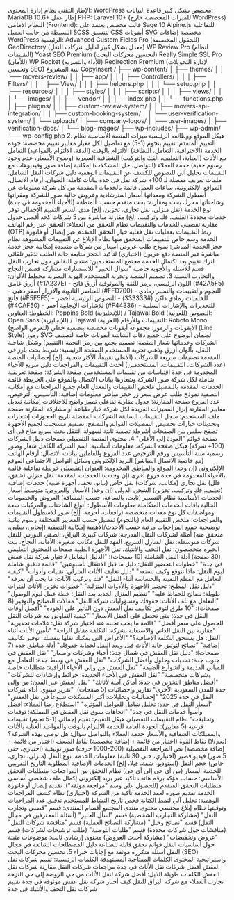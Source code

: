 
الإطار التقني
نظام إدارة المحتوى: WordPress مخصص بشكل كبير
قاعدة البيانات: MariaDB 10.6+
إطار عمل PHP: Laravel 10+ (للميزات المخصصة خارج WordPress)
النظام الأمامي (Frontend):
قالب مخصص يعتمد على Sage 10
Alpine.js للتفاعلية البسيطة من جانب العميل
SCSS لتنسيق CSS
أيقونات SVG مخصصة
إضافات WordPress الرئيسية:
Advanced Custom Fields Pro (للحقول المخصصة)
GeoDirectory (معدل بشكل كبير لدليل شركات النقل)
WP Review Pro (لنظام التقييمات)
Yoast SEO Premium (لتحسين محركات البحث)
Really Simple SSL Pro (للأمان)
WP Rocket (للأداء والتسريع)
Redirection Premium (لإدارة التحويلات وتحسين SEO)
بنية المشروع
CopyInsert
/
├── wp-content/
│   ├── themes/
│   │   └── movers-review/
│   │       ├── app/
│   │       │   ├── Controllers/
│   │       │   ├── Filters/
│   │       │   ├── View/
│   │       │   ├── helpers.php
│   │       │   └── setup.php
│   │       ├── resources/
│   │       │   ├── styles/
│   │       │   ├── scripts/
│   │       │   ├── views/
│   │       │   └── images/
│   │       ├── vendor/
│   │       ├── index.php
│   │       └── functions.php
│   ├── plugins/
│   │   ├── custom-review-system/
│   │   ├── movers-api-integration/
│   │   ├── custom-booking-system/
│   │   └── user-verification-system/
│   └── uploads/
│       ├── company-logos/
│       ├── user-images/
│       ├── verification-docs/
│       └── blog-images/
├── wp-includes/
├── wp-admin/
└── wp-config.php
2. هيكل الموقع ووظائفه الرئيسية
ميزات المنصة الأساسية
نظام التقييم المتقدم:
تقييم بنجوم (1-5) مع تفاصيل لكل معيار
معايير تقييم مخصصة:
جودة الخدمة (الاحترافية، التعامل، النظافة)
الالتزام بالوقت (الدقة، الالتزام بالمواعيد)
التعامل مع الأثاث (العناية، التغليف، الفك والتركيب)
الشفافية السعرية (وضوح الأسعار، عدم وجود رسوم خفية)
خدمة العملاء (التواصل، حل المشكلات)
إمكانية إضافة صور وفيديوهات مع التقييمات
تحليل آلي للنصوص للكشف عن التقييمات الوهمية
دليل شركات النقل الشامل:
ملفات تعريف مفصلة لـ 100+ شركة نقل في جدة
بيانات كاملة: العنوان، أرقام الاتصال، المواقع الإلكترونية، ساعات العمل
قائمة بالخدمات المقدمة من كل شركة
معلومات عن أسطول الشركة ومعداتها
أسعار استرشادية وعروض حالية
صور للشركة ومقراتها وشاحناتها
محرك بحث ومقارنة:
بحث متقدم حسب:
المنطقة (الأحياء المخدومة في جدة)
نوع الخدمة (نقل منزلي، نقل تجاري، تخزين، إلخ)
مدى السعر
التقييم الإجمالي
توفر خدمات محددة (تغليف، فك وتركيب، إلخ)
مقارنة مباشرة بين 5 شركات كحد أقصى
جدول مقارنة تفصيلي للخدمات والتقييمات
نظام التحقق من العملاء:
التحقق عبر رقم الهاتف (OTP)
ربط التقييمات بعمليات نقل فعلية
خيار التحقق المتقدم عبر إيصال أو فاتورة الخدمة
وسم خاص للتقييمات المتحقق منها
نظام الإبلاغ عن التقييمات المشبوهة
نظام حجز الخدمة المباشر:
نموذج طلب عروض أسعار من شركات متعددة
إمكانية حجز خدمة مباشرة عبر المنصة
دفع عربون (اختياري) لتأكيد الحجز
متابعة حالة الطلب
تذكير تلقائي لترك تقييم بعد اكتمال الخدمة
مجتمع المستخدمين:
منتدى للنقاش حول تجارب النقل
قسم للأسئلة والأجوبة
خاصية "سؤال الخبير" للاستشارات
مشاركة قصص النجاح والتجارب السيئة
3. تصميم المنصة وتجربة المستخدم
الهوية البصرية
مخطط الألوان:
أزرق غامق (#1A237E) - اللون الرئيسي، يرمز للثقة والموثوقية
أزرق فاتح (#42A5F5) - للعناصر الثانوية والأزرار
أصفر ذهبي (#FFD700) - للنجوم والتقييمات والتمييز
رمادي فاتح (#F5F5F5) - للخلفيات
رمادي داكن (#333333) - للنصوص الرئيسية
أخضر (#4CAF50) - للإشارات الإيجابية
أحمر (#F44336) - للتحذيرات والإشارات السلبية
الخطوط:
العناوين: Poppins Bold (للإنجليزية) / Tajawal Bold (للعربية)
النصوص: Open Sans (للإنجليزية) / Tajawal (للعربية)
التقييمات والأرقام: Roboto Mono (للعرض الواضح)
الأيقونات والرموز:
مجموعة أيقونات مخصصة بتصميم خطي (Line Style)
رموز SVG لضمان الوضوح على جميع دقات الشاشة
أيقونات خاصة لتصنيف الشركات وخدماتها
شعار المنصة: تصميم يجمع بين رمز النجمة (التقييم) وشكل شاحنة النقل، بألوان أزرق وذهبي
تجربة المستخدم
الصفحة الرئيسية:
شريط بحث بارز في المقدمة
تصنيفات سريعة للشركات (الأعلى تقييماً، الأكثر شعبية، إلخ)
إحصائيات المنصة (عدد الشركات، التقييمات، المستخدمين)
أحدث التقييمات والمراجعات
دليل سريع للأحياء المخدومة في جدة
اقتباسات من تقييمات المستخدمين
صفحة الشركة:
صفحة تعريفية شاملة لكل شركة
صور الشركة وشعارها
بيانات الاتصال والموقع على الخريطة
قائمة الخدمات المقدمة بالتفصيل
ملخص التقييمات والمعدل العام
جميع المراجعات مع إمكانية التصفية
نموذج طلب عرض سعر
زر حجز مباشر
معلومات إضافية: التأسيس، الترخيص، عدد الفروع
صفحة المقارنة:
جدول مقارنة تفاعلي
تمييز واضح للاختلافات
إمكانية تعديل معايير المقارنة
إبراز المميزات الفريدة لكل شركة
خيار طباعة أو مشاركة المقارنة
صفحة ملف المستخدم:
سجل التقييمات السابقة
الشركات المفضلة
تاريخ الحجوزات
إشعارات وتحديثات
خيارات تخصيص التفضيلات
القوائم والتصفح:
تصميم مستجيب لجميع الأجهزة
تصفح سلس بين الصفحات
أشرطة تصفية ثابتة لسهولة التنقل
بحث سريع متاح في أي صفحة
قوائم "العودة إلى الأعلى"
4. محتوى المنصة التفصيلي
صفحات دليل الشركات (100+ شركة)
هيكل صفحة الشركة:
معلومات أساسية:
اسم الشركة الكامل
شعار وصور رسمية
سنة التأسيس ورقم الترخيص
عدد الفروع والعاملين
بيانات الاتصال:
أرقام الهاتف (مع خاصية الاتصال المباشر)
البريد الإلكتروني
وسائل التواصل الاجتماعي
الموقع الإلكتروني (إن وجد)
الموقع والمناطق المخدومة:
العنوان التفصيلي
خريطة تفاعلية
قائمة بالأحياء المخدومة في جدة
فروع أخرى (إن وجدت)
الخدمات المقدمة:
نقل منزلي (شقق، فلل)
نقل تجاري (مكاتب، شركات)
نقل خاص (بيانو، تحف، أجهزة طبية)
خدمات إضافية (تغليف، فك وتركيب، تخزين)
الشحن الدولي (إن وجد)
الأسعار والعروض:
متوسط أسعار الخدمات الأساسية
نظام التسعير (ثابت، بالساعة، حسب المسافة)
العروض والخصومات الحالية
باقات الخدمات المتكاملة
معلومات الأسطول:
أنواع الشاحنات والمركبات
سعة ومواصفات كل نوع
معدات متخصصة (رافعات، أحزمة، إلخ)
صور للأسطول
التقييمات والمراجعات:
ملخص التقييم العام (بالنجوم)
تفصيل حسب المعايير المختلفة
رسوم بيانية توضيحية
جميع المراجعات مرتبة حسب الأحدث/الأهمية
إمكانية التصفية (إيجابي، سلبي، متحقق منه)
أمثلة لشركات النقل المدرجة:
شركات كبيرة: البراق، الصقر، النورس للنقل
شركات متوسطة: نقل المنازل السريع، الفهد للنقل
مكاتب صغيرة: الأمانة، النجاح، بيت الخبرة
متخصصون: نقل التحف والأنتيك، نقل الأجهزة الطبية
صفحات المحتوى التعليمي (30 صفحة)
أدلة النقل الشاملة (10 صفحات):
"الدليل الشامل لاختيار شركة نقل عفش في جدة"
"خطوات التحضير للنقل: دليل ما قبل الانتقال بأسبوعين"
"قائمة تدقيق شاملة ليوم النقل: ماذا تتوقع وكيف تستعد"
"دليل تغليف الأثاث المنزلي: تقنيات وأدوات"
"كيفية التعامل مع القطع الثمينة والحساسة أثناء النقل"
"فك وتركيب الأثاث: ما يجب أن تعرفه"
"دليل نقل المطبخ: تحضير الأجهزة والأدوات المنزلية"
"خطوات تخزين الأثاث لفترات طويلة: نصائح للحفاظ عليه"
"تنظيم المنزل الجديد بعد النقل: خطة عمل ليوم الوصول"
"التعامل مع تلف الأثاث: حقوقك ومسؤوليات شركة النقل"
مقالات النصائح والتوفير (8 صفحات):
"10 طرق لتوفير تكاليف نقل العفش دون التأثير على الجودة"
"أفضل أوقات النقل في جدة: متى تحصل على أفضل الأسعار"
"كيفية التفاوض مع شركات النقل للحصول على سعر أفضل"
"قائمة ما يجب تجنبه عند اختيار شركة نقل: علامات تحذيرية"
"مقارنة بين النقل الذاتي والاستعانة بشركة: التكلفة مقابل الراحة"
"تأمين الأثاث أثناء النقل: هل يستحق التكلفة الإضافية؟"
"الأغراض التي يمكنك نقلها بنفسك: توفير تكاليف إضافية"
"نصائح لتوثيق حالة الأثاث قبل وبعد النقل لحماية حقوقك"
أدلة مناطق جدة (7 صفحات):
"دليل نقل العفش في شمال جدة: أحياء وشركات وأسعار"
"نقل العفش في جنوب جدة: تحديات وحلول وأفضل الشركات"
"نقل العفش في وسط جدة: التعامل مع المباني القديمة والشوارع الضيقة"
"نقل العفش من وإلى الأحياء الراقية: متطلبات خاصة وشركات متخصصة"
"نقل العفش في الأحياء الجديدة: خرائط وإرشادات للشركات"
"أفضل مناطق التخزين في جدة: أماكن آمنة لأثاثك"
"نقل العفش عبر المدن: من وإلى جدة للمدن السعودية الأخرى"
تقارير وإحصائيات (5 صفحات):
"تقرير سنوي: أداء شركات النقل في جدة 2025"
"إحصائيات وتحليلات: أكثر المشكلات شيوعاً في نقل العفش"
"أسعار النقل في جدة: تحليل شامل للعوامل المؤثرة"
"استطلاع رضا العملاء: أفضل وأسوأ خدمات النقل في جدة"
"اتجاهات سوق نقل العفش في المملكة: توقعات وتحليلات"
نظام التقييمات التفصيلي
هيكل التقييم:
تقييم إجمالي (1-5 نجوم)
تقييمات فرعية (5 معايير):
الجودة العامة للخدمة
الالتزام بالوقت والمواعيد
العناية بالأثاث والممتلكات
الشفافية والأسعار
خدمة العملاء والتواصل
سؤال: هل توصي بهذه الشركة؟ (نعم/لا)
نقاط القوة (اختيار من قائمة + إضافة مخصصة)
نقاط الضعف (اختيار من قائمة + إضافة مخصصة)
نص المراجعة التفصيلية (200-1000 حرف)
صور توثيقية (اختياري، حتى 5 صور)
فيديو قصير (اختياري، حتى 30 ثانية)
معلومات الخدمة:
نوع النقل (منزلي، تجاري، خاص)
حجم النقل (استوديو، شقة، فيلا، إلخ)
الخدمات الإضافية المطلوبة
التاريخ التقريبي للخدمة
المسار (من أي حي إلى أي حي)
نظام التحقق من المراجعات:
متطلبات التحقق الأساسي:
حساب مؤكد برقم هاتف
تأكيد عبر بريد إلكتروني
إكمال ملف شخصي أساسي
متطلبات التحقق المتقدم (للحصول على وسم "مراجعة موثقة"):
تقديم إيصال أو فاتورة الخدمة
تقديم صورة لعقد الخدمة
تأكيد من الشركة (اختياري)
نظام كشف المراجعات الوهمية:
تحليل آلي لنمط الكتابة
فحص تاريخ النشاط للمستخدم
تدقيق عدد المراجعات وتوقيتها
نظام إبلاغ مجتمعي
محتوى منتدى المجتمع
أقسام المنتدى:
قسم "قصص وتجارب النقل" (مشاركة التجارب الشخصية)
قسم "اسأل الخبير" (أسئلة للمحترفين في مجال النقل)
قسم "نصائح وحيل" (مشاركة النصائح العملية)
قسم "مناقشة شركات النقل" (مناقشات حول شركات محددة)
قسم "طلبات التوصية" (طلب ترشيحات لشركات)
قسم "عروض وتخفيضات" (مشاركة أحدث العروض)
محتوى إرشادي ثابت:
موضوعات مثبتة حول أساسيات النقل
قوائم تحقق قابلة للطباعة
دليل المصطلحات الشائعة في مجال النقل
أسئلة متكررة موثقة مع إجابات خبراء
5. تحسين محركات البحث (SEO) واستراتيجية المحتوى
الكلمات المفتاحية المستهدفة
الكلمات الرئيسية:
تقييم شركات نقل العفش
أفضل شركات نقل الأثاث في جدة
مراجعات شركات النقل
مقارنة شركات نقل العفش
الكلمات طويلة الذيل:
أفضل شركة لنقل الأثاث من حي الروضة إلى حي النزهة
تجارب العملاء مع شركة البراق للنقل
كيف أختار شركة نقل عفش موثوقة في جدة
تقييم شركات نقل التحف والأنتيك في جدة